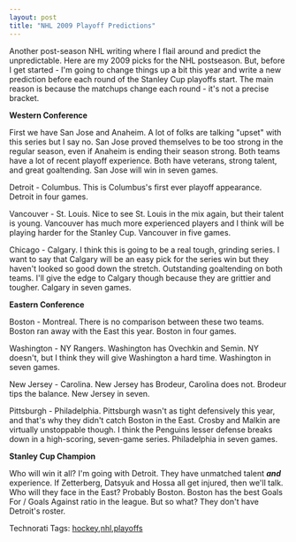 ```yaml
---
layout: post
title: "NHL 2009 Playoff Predictions"
---
```


<p>Another post-season NHL writing where I flail around and predict the unpredictable.  Here are my 2009 picks for the NHL postseason.  But, before I get started - I'm going to change things up a bit this year and write a new prediction before each round of the Stanley Cup playoffs start.  The main reason is because the matchups change each round - it's not a precise bracket.  </p>
  
<p><strong>Western Conference</strong></p>
  
<p>First we have San Jose and Anaheim. A lot of folks are talking "upset" with this series but I say no.  San Jose proved themselves to be too strong in the regular season, even if Anaheim is ending their season strong.  Both teams have a lot of recent playoff experience.  Both have veterans, strong talent, and great goaltending.  San Jose will win in seven games.</p>
  
<p>Detroit - Columbus.  This is Columbus's first ever playoff appearance.  Detroit in four games.</p>
  
<p>Vancouver - St. Louis.  Nice to see St. Louis in the mix again, but their talent is young.  Vancouver has much more experienced players and I think will be playing harder for the Stanley Cup.  Vancouver in five games.</p>
  
<p>Chicago - Calgary.  I think this is going to be a real tough, grinding series.  I want to say that Calgary will be an easy pick for the series win but they haven't looked so good down the stretch.  Outstanding goaltending on both teams.  I'll give the edge to Calgary though because they are grittier and tougher.  Calgary in seven games.</p>
  
<p><strong>Eastern Conference</strong></p>
  
<p>Boston - Montreal.  There is no comparison between these two teams.  Boston ran away with the East this year.  Boston in four games.</p>
  
<p>Washington - NY Rangers.  Washington has Ovechkin and Semin.  NY doesn't, but I think they will give Washington a hard time.  Washington in seven games.  </p>
  
<p>New Jersey - Carolina.  New Jersey has Brodeur, Carolina does not.  Brodeur tips the balance.  New Jersey in seven.</p>
  
<p>Pittsburgh - Philadelphia.  Pittsburgh wasn't as tight defensively this year, and that's why they didn't catch Boston in the East.  Crosby and Malkin are virtually unstoppable though.  I think the Penguins lesser defense breaks down in a high-scoring, seven-game series.  Philadelphia in seven games.</p>
  
<p><strong>Stanley Cup Champion</strong></p>
  
<p>Who will win it all?  I'm going with Detroit.  They have unmatched talent <strong><em>and</em></strong> experience.  If Zetterberg, Datsyuk and Hossa all get injured, then we'll talk.  Who will they face in the East?  Probably Boston.  Boston has the best Goals For / Goals Against ratio in the league.  But so what?  They don't have Detroit's roster.  </p>
  
<div id="scid:0767317B-992E-4b12-91E0-4F059A8CECA8:8ec5b666-b5a3-42ff-a2b8-a3faf7476dac" class="tags">Technorati Tags: <a href="http://technorati.com/tags/hockey" rel="tag">hockey</a>,<a href="http://technorati.com/tags/nhl" rel="tag">nhl</a>,<a href="http://technorati.com/tags/playoffs" rel="tag">playoffs</a></div> 
